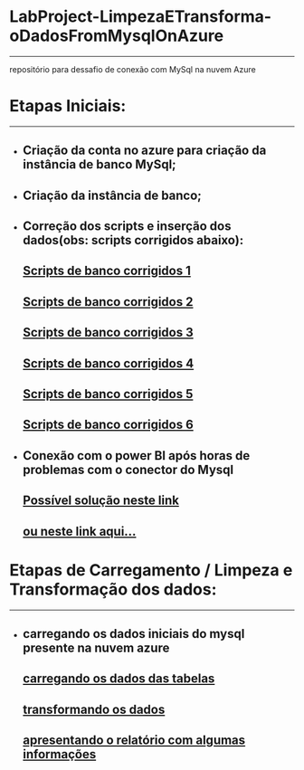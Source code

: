 # LabProject-LimpezaETransforma-oDadosFromMysqlOnAzure
---
repositório para dessafio de conexão com MySql na nuvem Azure

# Etapas Iniciais:
---
* Criação da conta no azure para criação da instância de banco MySql;
  ---
* Criação da instância de banco;
  ---
* Correção dos scripts e inserção dos dados(obs: scripts corrigidos abaixo):
  ---
    [Scripts de banco corrigidos 1](https://github.com/FredOnBrasil/LabProject-LimpezaETransforma-oDadosFromMysqlOnAzure/blob/main/ImagensLabProject/script01.png)
  ---
    [Scripts de banco corrigidos 2](https://github.com/FredOnBrasil/LabProject-LimpezaETransforma-oDadosFromMysqlOnAzure/blob/main/ImagensLabProject/script02.png)
  ---
    [Scripts de banco corrigidos 3](https://github.com/FredOnBrasil/LabProject-LimpezaETransforma-oDadosFromMysqlOnAzure/blob/main/ImagensLabProject/script03.png)
  ---
    [Scripts de banco corrigidos 4](https://github.com/FredOnBrasil/LabProject-LimpezaETransforma-oDadosFromMysqlOnAzure/blob/main/ImagensLabProject/script04.png)
  ---
    [Scripts de banco corrigidos 5](https://github.com/FredOnBrasil/LabProject-LimpezaETransforma-oDadosFromMysqlOnAzure/blob/main/ImagensLabProject/script05.png)
  ---
    [Scripts de banco corrigidos 6](https://github.com/FredOnBrasil/LabProject-LimpezaETransforma-oDadosFromMysqlOnAzure/blob/main/ImagensLabProject/script06.png)
  ---
* Conexão com o power BI após horas de problemas com o conector do Mysql
  ---
  [Possível solução neste link](https://support.microsoft.com/pt-br/topic/mensagem-de-erro-a-chave-fornecida-n%C3%A3o-estava-presente-no-dicion%C3%A1rio-ao-tentar-validar-um-modelo-de-configura%C3%A7%C3%A3o-de-produto-que-tem-uma-restri%C3%A7%C3%A3o-de-tabela-de-n%C3%ADvel-de-sistema-no-microsoft-dynamics-ax-2012-c6e53bcf-7387-f987-b4db-990830234d9e)
  ---
  [ou neste link aqui...](https://www.youtube.com/watch?v=LGf9EVjh41o&ab_channel=LUIZ%C3%83OSILVATROV%C3%83O)
  ---
# Etapas de Carregamento / Limpeza e Transformação dos dados:
---
* carregando os dados iniciais do mysql presente na nuvem azure
  ---
  [carregando os dados das tabelas](https://github.com/FredOnBrasil/LabProject-LimpezaETransforma-oDadosFromMysqlOnAzure/blob/main/ImagensLabProject/01-conectando%20ao%20banco%20mysql.png)
  ---
  [transformando os dados](https://github.com/FredOnBrasil/LabProject-LimpezaETransforma-oDadosFromMysqlOnAzure/blob/main/ImagensLabProject/02-Transforma%C3%A7%C3%A3o%20de%20dados.png)
  ---
  [apresentando o relatório com algumas informações]()
  ---
